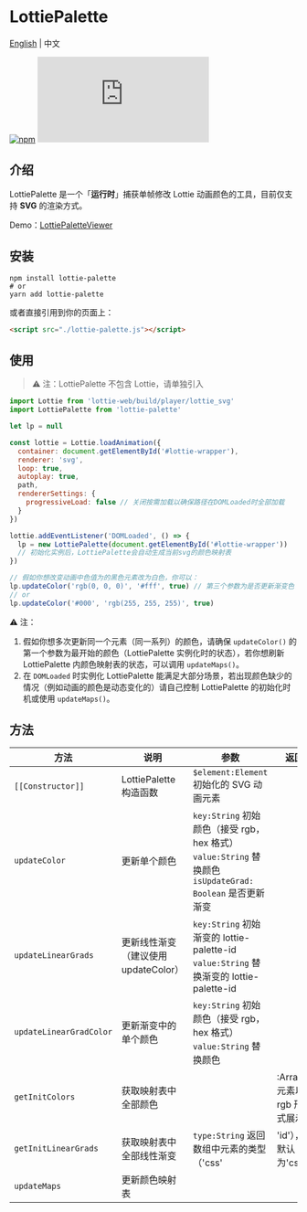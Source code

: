 # LottiePalette

[English](./README.md) | 中文

[![npm](https://img.shields.io/npm/v/lottie-palette)](https://www.npmjs.com/package/lottie-palette)
![GitHub file size in bytes](https://img.shields.io/github/size/Gwokhov/lottie-palette/dist/lottie-palette.js)

## 介绍

LottiePalette 是一个「**运行时**」捕获单帧修改 Lottie 动画颜色的工具，目前仅支持 **SVG** 的渲染方式。

Demo：[LottiePaletteViewer](https://gwokhov.github.io/lottie-palette-viewer/dist/)

## 安装

```shell
npm install lottie-palette
# or
yarn add lottie-palette
```

或者直接引用到你的页面上：

```html
<script src="./lottie-palette.js"></script>
```

## 使用

> ⚠️ 注：LottiePalette 不包含 Lottie，请单独引入

```js
import Lottie from 'lottie-web/build/player/lottie_svg'
import LottiePalette from 'lottie-palette'

let lp = null

const lottie = Lottie.loadAnimation({
  container: document.getElementById('#lottie-wrapper'),
  renderer: 'svg',
  loop: true,
  autoplay: true,
  path,
  rendererSettings: {
    progressiveLoad: false // 关闭按需加载以确保路径在DOMLoaded时全部加载
  }
})

lottie.addEventListener('DOMLoaded', () => {
  lp = new LottiePalette(document.getElementById('#lottie-wrapper'))
  // 初始化实例后，LottiePalette会自动生成当前svg的颜色映射表
})

// 假如你想改变动画中色值为的黑色元素改为白色，你可以：
lp.updateColor('rgb(0, 0, 0)', '#fff', true) // 第三个参数为是否更新渐变色
// or
lp.updateColor('#000', 'rgb(255, 255, 255)', true)
```

⚠️ 注：

1. 假如你想多次更新同一个元素（同一系列）的颜色，请确保 `updateColor()` 的第一个参数为最开始的颜色（LottiePalette 实例化时的状态），若你想刷新 LottiePalette 内颜色映射表的状态，可以调用 `updateMaps()`。
2. 在 `DOMLoaded` 时实例化 LottiePalette 能满足大部分场景，若出现颜色缺少的情况（例如动画的颜色是动态变化的）请自己控制 LottiePalette 的初始化时机或使用 `updateMaps()`。

## 方法

| 方法                    | 说明                                 | 参数                                                                                                     | 返回                        |
| ----------------------- | ------------------------------------ | -------------------------------------------------------------------------------------------------------- | --------------------------- |
| `[[Constructor]]`       | LottiePalette 构造函数               | `$element:Element` 初始化的 SVG 动画元素                                                                 |                             |
| `updateColor`           | 更新单个颜色                         | `key:String` 初始颜色（接受 rgb，hex 格式） `value:String` 替换颜色 `isUpdateGrad: Boolean` 是否更新渐变 |                             |
| `updateLinearGrads`     | 更新线性渐变（建议使用 updateColor） | `key:String` 初始渐变的 lottie-palette-id `value:String` 替换渐变的 lottie-palette-id                    |                             |
| `updateLinearGradColor` | 更新渐变中的单个颜色                 | `key:String` 初始颜色（接受 rgb，hex 格式） `value:String` 替换颜色                                      |                             |
| `getInitColors`         | 获取映射表中全部颜色                 |                                                                                                          | :Array，元素以 rgb 形式展示 |
| `getInitLinearGrads`    | 获取映射表中全部线性渐变             | `type:String` 返回数组中元素的类型（'css'                                                                | 'id'），默认为'css'         | :Array |
| `updateMaps`            | 更新颜色映射表                       |                                                                                                          |                             |
